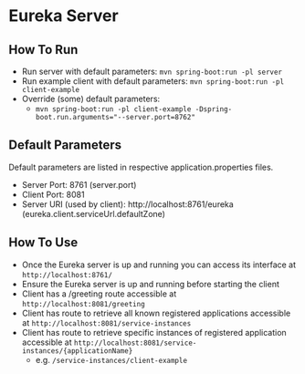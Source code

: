 # Eureka Server

## How To Run

- Run server with default parameters: `mvn spring-boot:run -pl server`
- Run example client with default parameters: `mvn spring-boot:run -pl client-example`
- Override (some) default parameters:
  - `mvn spring-boot:run -pl client-example -Dspring-boot.run.arguments="--server.port=8762"`

## Default Parameters

Default parameters are listed in respective application.properties files.

- Server Port: 8761 (server.port)
- Client Port: 8081
- Server URI (used by client): http://localhost:8761/eureka (eureka.client.serviceUrl.defaultZone)

## How To Use

- Once the Eureka server is up and running you can access its interface at `http://localhost:8761/`
- Ensure the Eureka server is up and running before starting the client
- Client has a /greeting route accessible at `http://localhost:8081/greeting`
- Client has route to retrieve all known registered applications accessible at `http://localhost:8081/service-instances`
- Client has route to retrieve specific instances of registered application accessible at `http://localhost:8081/service-instances/{applicationName}`
  - e.g. `/service-instances/client-example`
